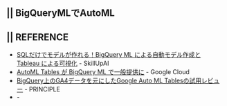 ## || BigQueryMLでAutoML



## || REFERENCE
+ [SQLだけでモデルが作れる！BigQuery ML による自動モデル作成と Tableau による可視化](https://www.skillupai.com/blog/tech/bigquery-tableau/) - SkillUpAI
+ [AutoML Tables が BigQuery ML で一般提供に](https://cloud.google.com/blog/ja/products/data-analytics/automl-tables-now-generally-available-bigquery-ml) - Google Cloud
+ [BigQuery上のGA4データを元にしたGoogle Auto ML Tablesの試用レビュー](https://www.principle-c.com/column/ga/ga4/review-ga4-google-auto-ml-tables/) - PRINCIPLE
+ []() - 

